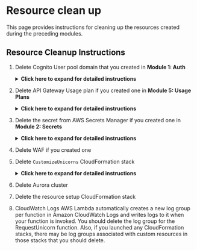 # Resource clean up

This page provides instructions for cleaning up the resources created during the preceding modules.

## Resource Cleanup Instructions

1. Delete Cognito User pool domain that you created in **Module 1: Auth**

	<details>
	<summary><strong>Click here to expand for detailed instructions </strong></summary><p>
	
	1. Go to the [Cognito Console](https://console.aws.amazon.com/cognito/home)
	1. Go to **Manage User Pools**
	1. Choose `CustomizeUnicorns-users` user pool
	1. Go to **Domain name** under **App integration**
	1. Click **Delete domain** 
	1. Confirm the deletion

	</details>

1. Delete API Gateway Usage plan if you created one in **Module 5: Usage Plans**

	<details>
	<summary><strong>Click here to expand for detailed instructions </strong></summary><p>
	
	1. Go to the [API Gateway Console](https://console.aws.amazon.com/apigateway/home)
	1. Go to **Usage plans**
	1. Go to the `Basic` Usage Plan
	1. In the **Details** tab under **Associated API Stages**, remove the `CustomizeUnicorns` API
	1. On the upper right hand corner, click on **Actions** and choose **Delete Usage Plan**
 
	</details>


1. Delete the secret from AWS Secrets Manager if you created one in **Module 2: Secrets**

	<details>
	<summary><strong>Click here to expand for detailed instructions </strong></summary><p>
	
	1. Go to the [Secrets Manager Console](https://console.aws.amazon.com/secretsmanager/home)
	1. Select the `secure-serverless-db-secret` secret
	1. In **Actions** select **Delete secret** 
	1. Enter `7` (minimum waiting period) for waiting period and click **Schedule deletion**

	</details>

1. Delete WAF if you created one 

1. Delete `CustomizeUnicorns` CloudFormation stack

	<details>
	<summary><strong>Click here to expand for detailed instructions </strong></summary><p>
	
	1. Go to the [CloudFormation Console](https://console.aws.amazon.com/cloudformation/home)
	1. Select the `CustomizeUnicorns` Stack
	1. Under **Actions**, choose **Delete Stack**
	
	</details>

1. Delete Aurora cluster


1. Delete the resource setup CloudFormation stack

6. CloudWatch Logs
AWS Lambda automatically creates a new log group per function in Amazon CloudWatch Logs and writes logs to it when your function is invoked. You should delete the log group for the RequestUnicorn function. Also, if you launched any CloudFormation stacks, there may be log groups associated with custom resources in those stacks that you should delete.

